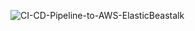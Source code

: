 ![CI-CD-Pipeline-to-AWS-ElasticBeastalk](https://github.com/chicagomg/aws_ci_cd/workflows/CI-CD-Pipeline-to-AWS-ElasticBeastalk/badge.svg)
